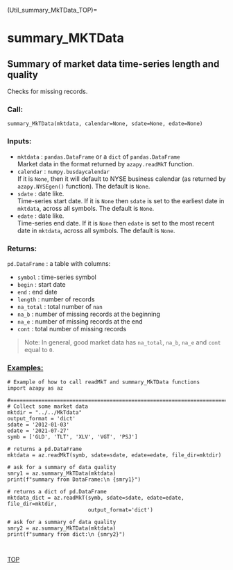 (Util_summary_MkTData_TOP)= 
# summary_MKTData

## Summary of market data time-series length and quality
Checks for missing records.

### Call:
```
summary_MkTData(mktdata, calendar=None, sdate=None, edate=None)
```

### Inputs:
* `mktdata` : `pandas.DataFrame` or a `dict` of `pandas.DataFrame` <br>
Market data in the format returned by `azapy.readMkT` function.
* `calendar` : `numpy.busdaycalendar` <br>
If it is  `None`, then it will
default to NYSE business calendar (as returned by `azapy.NYSEgen()` function).
The default is `None`.
* `sdate` : date like. <br>
Time-series start date. If it is `None` then `sdate` is set to the
earliest date in `mktdata`, across all symbols.
The default is `None`.
* `edate` : date like. <br>
Time-series end date. If it is `None` then `edate` is set to the most
recent date in `mktdata`, across all symbols.
The default is `None`.

### Returns:
`pd.DataFrame` : a table with columns:
  - `symbol` : time-series symbol
  - `begin` : start date
  - `end` : end date
  - `length` : number of records
  - `na_total` : total number of `nan`
  - `na_b` : number of missing records at the beginning
  - `na_e` : number of missing records at the end
  - `cont` : total number of missing records

>Note: In general, good market data has `na_total`, `na_b`, `na_e` and `cont`
equal to `0`.

### [Examples:](https://github.com/Mircea-MMXXI/azapy/blob/main/scripts/util/summary_MkTData_example.py)
```
# Example of how to call readMkT and summary_MkTData functions
import azapy as az

#==============================================================================
# Collect some market data
mktdir = "../../MkTdata"
output_format = 'dict'
sdate = '2012-01-03'
edate = '2021-07-27'
symb = ['GLD', 'TLT', 'XLV', 'VGT', 'PSJ']

# returns a pd.DataFrame
mktdata = az.readMkT(symb, sdate=sdate, edate=edate, file_dir=mktdir) 

# ask for a summary of data quality
smry1 = az.summary_MkTData(mktdata)
print(f"summary from DataFrame:\n {smry1}")

# returns a dict of pd.DataFrame
mktdata_dict = az.readMkT(symb, sdate=sdate, edate=edate,  file_dir=mktdir,
                          output_format='dict')

# ask for a summary of data quality
smry2 = az.summary_MkTData(mktdata)
print(f"summary from dict:\n {smry2}")

    
```
[TOP](Util_summary_MkTData_TOP) 

